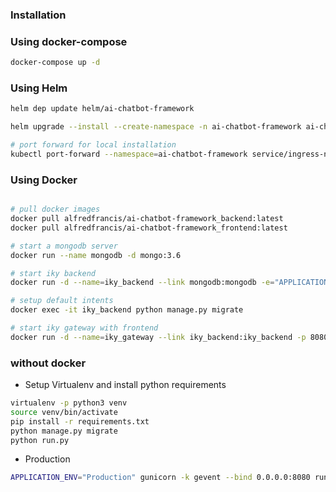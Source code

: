 
### Installation

### Using docker-compose 
```sh
docker-compose up -d
```

### Using Helm

```sh
helm dep update helm/ai-chatbot-framework

helm upgrade --install --create-namespace -n ai-chatbot-framework ai-chatbot-framework helm/ai-chatbot-framework

# port forward for local installation
kubectl port-forward --namespace=ai-chatbot-framework service/ingress-nginx-controller 8080:80
```

### Using Docker
```sh

# pull docker images
docker pull alfredfrancis/ai-chatbot-framework_backend:latest
docker pull alfredfrancis/ai-chatbot-framework_frontend:latest

# start a mongodb server
docker run --name mongodb -d mongo:3.6

# start iky backend
docker run -d --name=iky_backend --link mongodb:mongodb -e="APPLICATION_ENV=Production" alfredfrancis/ai-chatbot-framework_backend:latest

# setup default intents
docker exec -it iky_backend python manage.py migrate

# start iky gateway with frontend
docker run -d --name=iky_gateway --link iky_backend:iky_backend -p 8080:80 alfredfrancis/ai-chatbot-framework_frontend:latest

```

### without docker

* Setup Virtualenv and install python requirements
```sh
virtualenv -p python3 venv
source venv/bin/activate
pip install -r requirements.txt
python manage.py migrate
python run.py
```
* Production
```sh
APPLICATION_ENV="Production" gunicorn -k gevent --bind 0.0.0.0:8080 run:app
```

